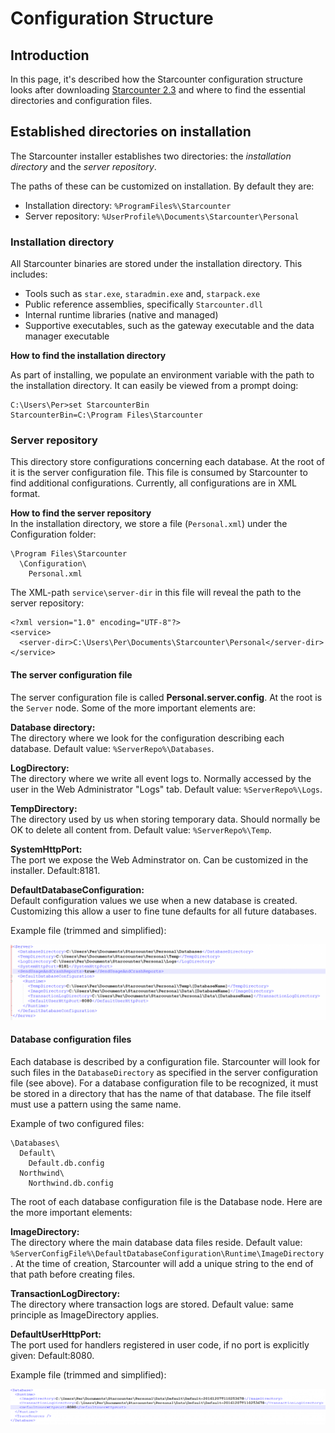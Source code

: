 # Configuration Structure

## Introduction

In this page, it's described how the Starcounter configuration structure looks after downloading [Starcounter 2.3](http://downloads.starcounter.com/) and where to find the essential directories and configuration files.

## Established directories on installation

The Starcounter installer establishes two directories: the _installation directory_ and the _server repository_.

The paths of these can be customized on installation. By default they are:

* Installation directory: `%ProgramFiles%\Starcounter`
* Server repository: `%UserProfile%\Documents\Starcounter\Personal`

### Installation directory

All Starcounter binaries are stored under the installation directory. This includes:

* Tools such as `star.exe`, `staradmin.exe` and, `starpack.exe`
* Public reference assemblies, specifically `Starcounter.dll`
* Internal runtime libraries \(native and managed\)
* Supportive executables, such as the gateway executable and the data manager executable

**How to find the installation directory**

As part of installing, we populate an environment variable with the path to the installation directory. It can easily be viewed from a prompt doing:

```text
C:\Users\Per>set StarcounterBin
StarcounterBin=C:\Program Files\Starcounter
```

### Server repository

This directory store configurations concerning each database. At the root of it is the server configuration file. This file is consumed by Starcounter to find additional configurations. Currently, all configurations are in XML format.

**How to find the server repository**  
In the installation directory, we store a file \(`Personal.xml`\) under the Configuration folder:

```text
\Program Files\Starcounter
  \Configuration\
    Personal.xml
```

The XML-path `service\server-dir` in this file will reveal the path to the server repository:

```text
<?xml version="1.0" encoding="UTF-8"?>
<service>
  <server-dir>C:\Users\Per\Documents\Starcounter\Personal</server-dir>
</service>
```

#### The server configuration file

The server configuration file is called **Personal.server.config**. At the root is the `Server` node. Some of the more important elements are:

**Database directory:**  
The directory where we look for the configuration describing each database. Default value: `%ServerRepo%\Databases`.

**LogDirectory:**  
The directory where we write all event logs to. Normally accessed by the user in the Web Administrator "Logs" tab. Default value: `%ServerRepo%\Logs`.

**TempDirectory:**  
The directory used by us when storing temporary data. Should normally be OK to delete all content from. Default value: `%ServerRepo%\Temp`.

**SystemHttpPort:**  
The port we expose the Web Adminstrator on. Can be customized in the installer. Default:8181.

**DefaultDatabaseConfiguration:**  
Default configuration values we use when a new database is created. Customizing this allow a user to fine tune defaults for all future databases.

Example file \(trimmed and simplified\):

![example file](../../.gitbook/assets/c326dc5e-c38e-11e6-8fd6-c095de9c6229-1024x246%20%281%29.png)

#### Database configuration files

Each database is described by a configuration file. Starcounter will look for such files in the `DatabaseDirectory` as specified in the server configuration file \(see above\). For a database configuration file to be recognized, it must be stored in a directory that has the name of that database. The file itself must use a pattern using the same name.

Example of two configured files:

```text
\Databases\
  Default\
    Default.db.config
  Northwind\
    Northwind.db.config
```

The root of each database configuration file is the Database node. Here are the more important elements:

**ImageDirectory:**  
The directory where the main database data files reside. Default value: `%ServerConfigFile%\DefaultDatabaseConfiguration\Runtime\ImageDirectory`. At the time of creation, Starcounter will add a unique string to the end of that path before creating files.

**TransactionLogDirectory:**  
The directory where transaction logs are stored. Default value: same principle as ImageDirectory applies.

**DefaultUserHttpPort:**  
The port used for handlers registered in user code, if no port is explicitly given: Default:8080.

Example file \(trimmed and simplified\):

![config files](../../.gitbook/assets/0ea702a6-c391-11e6-9949-cd3876f30acb-1024x117.png)

